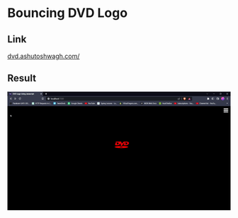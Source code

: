 # Bouncing DVD Logo
## Link
[dvd.ashutoshwagh.com/](https://dvd.ashutoshwagh.com/)

## Result
![](/output-gif.gif)